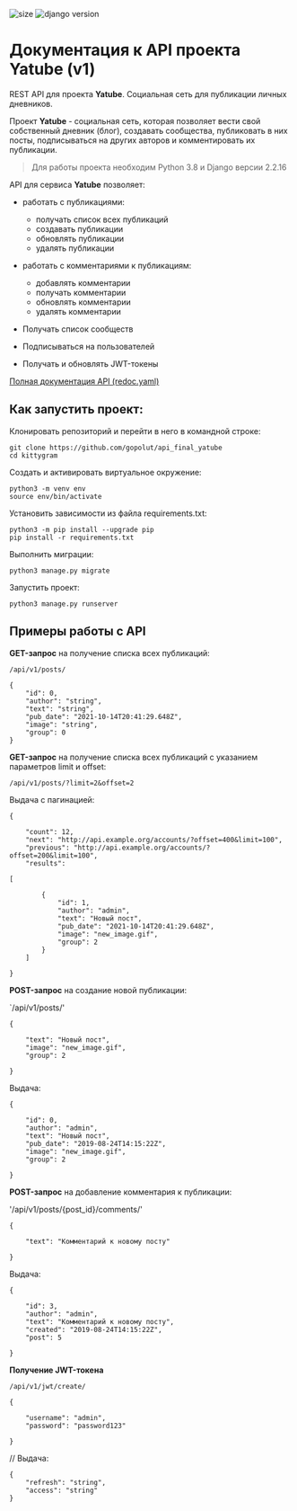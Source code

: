 ![size](https://img.shields.io/github/languages/code-size/gopolut/api_final_yatube)
![django version](https://img.shields.io/pypi/pyversions/Django)

# Документация к API проекта Yatube (v1)

REST API для проекта **Yatube**. Социальная сеть для публикации личных дневников.

Проект **Yatube** - социальная сеть, которая позволяет вести свой собственный дневник (блог),
создавать сообщества, публиковать в них посты, подписываться на других авторов и комментировать их публикации.

> Для работы проекта необходим Python 3.8 и Django версии 2.2.16

API для сервиса **Yatube** позволяет:
+ работать с публикациями:
  + получать список всех публикаций
  + создавать публикации
  + обновлять публикации
  + удалять публикации

+ работать с комментариями к публикациям:
  + добавлять комментарии
  + получать комментарии
  + обновлять комментарии
  + удалять комментарии

+ Получать список сообществ
+ Подписываться на пользователей
+ Получать и обновлять JWT-токены

[Полная документация API (redoc.yaml)](https://github.com/gopolut/api_final_yatube/blob/master/yatube_api/static/redoc.yaml)

## Как запустить проект:

Клонировать репозиторий и перейти в него в командной строке:

```
git clone https://github.com/gopolut/api_final_yatube
cd kittygram
```

Cоздать и активировать виртуальное окружение:

```
python3 -m venv env
source env/bin/activate
```
Установить зависимости из файла requirements.txt:

```
python3 -m pip install --upgrade pip
pip install -r requirements.txt
```

Выполнить миграции:

```
python3 manage.py migrate
```

Запустить проект:

```
python3 manage.py runserver
```

## Примеры работы с API

**GET-запрос** на получение списка всех публикаций:

`/api/v1/posts/`

```
{
    "id": 0,
    "author": "string",
    "text": "string",
    "pub_date": "2021-10-14T20:41:29.648Z",
    "image": "string",
    "group": 0
}
```
**GET-запрос** на получение списка всех публикаций с указанием параметров limit и offset:

`/api/v1/posts/?limit=2&offset=2`

Выдача с пагинацией:

```
{

    "count": 12,
    "next": "http://api.example.org/accounts/?offset=400&limit=100",
    "previous": "http://api.example.org/accounts/?offset=200&limit=100",
    "results": 

[

        {
            "id": 1,
            "author": "admin",
            "text": "Новый пост",
            "pub_date": "2021-10-14T20:41:29.648Z",
            "image": "new_image.gif",
            "group": 2
        }
    ]

}
```
**POST-запрос** на создание новой публикации:

`/api/v1/posts/'

```
{

    "text": "Новый пост",
    "image": "new_image.gif",
    "group": 2

}
```

Выдача:

```
{

    "id": 0,
    "author": "admin",
    "text": "Новый пост",
    "pub_date": "2019-08-24T14:15:22Z",
    "image": "new_image.gif",
    "group": 2

}
```

**POST-запрос** на добавление комментария к публикации:

'/api/v1/posts/{post_id}/comments/'

```
{

    "text": "Комментарий к новому посту"

}
```

Выдача:

```
{

    "id": 3,
    "author": "admin",
    "text": "Комментарий к новому посту",
    "created": "2019-08-24T14:15:22Z",
    "post": 5

}
```

**Получение JWT-токена**

`/api/v1/jwt/create/`

```
{

    "username": "admin",
    "password": "password123"

}
```

// Выдача:

```
{
    "refresh": "string",
    "access": "string"
}
```